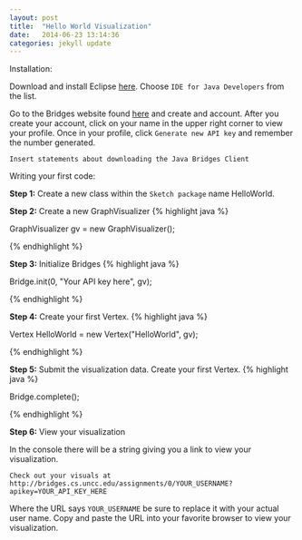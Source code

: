```yaml
---
layout: post
title:  "Hello World Visualization"
date:   2014-06-23 13:14:36
categories: jekyll update
---
```


Installation:

Download and install Eclipse [here](https://www.eclipse.org/downloads/index-java8.php). Choose  `IDE for Java Developers` from the list.

Go to the Bridges website found [here](http://bridges.cs.uncc.edu/login) and create and account. After you create your account, click on your name in the upper right corner to view your profile. Once in your profile, click `Generate new API key` and remember the number generated.

`Insert statements about downloading the Java Bridges Client`

Writing your first code:

**Step 1:**
Create a new class within the `Sketch package` name HelloWorld.

**Step 2:**
Create a new GraphVisualizer 
{% highlight java  %}

GraphVisualizer gv = new GraphVisualizer();

{% endhighlight %}

**Step 3:**
Initialize Bridges
{% highlight java  %}

Bridge.init(0, "Your API key here", gv);

{% endhighlight %}

**Step 4:**
Create your first Vertex.
{% highlight java  %}

Vertex HelloWorld = new Vertex("HelloWorld", gv);

{% endhighlight %}

**Step 5:**
Submit the visualization data.
Create your first Vertex.
{% highlight java  %}

Bridge.complete();

{% endhighlight %}

**Step 6:**
View your visualization

In the console there will be a string giving you a link to view your visualization.

`Check out your visuals at http://bridges.cs.uncc.edu/assignments/0/YOUR_USERNAME?apikey=YOUR_API_KEY_HERE`

Where the URL says `YOUR_USERNAME` be sure to replace it with your actual user name. Copy and paste the URL into your favorite browser to view your visualization.

